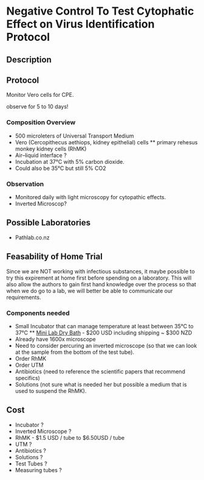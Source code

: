 # Negative Control To Test Cytophatic Effect on Virus Identification Protocol

## Description

## Protocol



Monitor Vero cells for CPE.

observe for 5 to 10 days!


### Composition Overview

* 500 microleters of Universal Transport Medium
* Vero (Cercopithecus aethiops, kidney epithelial) cells
** primary rehesus monkey kidney cells (RhMK)
* Air–liquid interface ?
* Incubation at 37°C with 5% carbon dioxide. 
* Could also be 35°C but still 5% CO2

### Observation

* Monitored daily with light microscopy for cytopathic effects.
* Inverted Microscop?

## Possible Laboratories

* Pathlab.co.nz

## Feasability of Home Trial

Since we are NOT working with infectious substances, it maybe possible to try this expirement at home first before spending on a laboratory. This will also allow the authors to gain first hand knowledge over the process so that when we do go to a lab, we will better be able to communicate our requirements.

### Components needed
* Small Incubator that can manage temperature at least between 35°C to 37°C
** [Mini Lab Dry Bath](https://www.amazon.com/Incubator-Four-Es-Scientific-Programmable/dp/B087735Y6K/ref=sr_1_13?dchild=1&keywords=lab+incubator&qid=1603076607&sr=8-13) - $200 USD including shipping ~ $300 NZD
* Already have 1600x microscope
* Need to consider percuring an inverted microscope (so that we can look at the sample from the bottom of the test tube).
* Order RhMK
* Order UTM
* Antibiotics (need to reference the scientific papers that recommend specifics)
* Solutions (not sure what is needed her but possible a medium that is used to suspend the RhMK).

## Cost

* Incubator ?
* Inverted Microscope ?
* RhMK - $1.5 USD / tube to $6.50USD / tube
* UTM ?
* Antibiotics ?
* Solutions ?
* Test Tubes ?
* Measuring tubes ?

